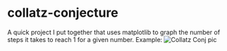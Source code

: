 # collatz-conjecture
A quick project I put together that uses matplotlib to graph the number of steps it takes to reach 1 for a given number.
Example:
![Collatz Conj pic](https://user-images.githubusercontent.com/29523551/176753255-1c0138a8-d0c5-45c9-b97d-f830f9ad5cc4.png)

